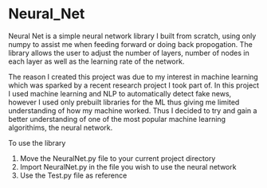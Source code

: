 # Neural_Net
Neural Net is a simple neural network library I built from scratch, using only numpy to assist me when feeding forward or doing back propogation. The library allows the user to adjust the number of layers, number of nodes in each layer as well as the learning rate of the network.

The reason I created this project was due to my interest in machine learning which was sparked by a recent research project I took part of. In this project I used machine learning and NLP to automatically detect fake news, however I used only prebuilt libraries for the ML thus giving me limited understanding of how my machine worked. Thus I decided to try and gain a better understanding of one of the most popular machine learning algorithims, the neural network.

To use the library
  1. Move the NeuralNet.py file to your current project directory
  2. Import NeuralNet.py in the file you wish to use the neural network
  3. Use the Test.py file as reference




